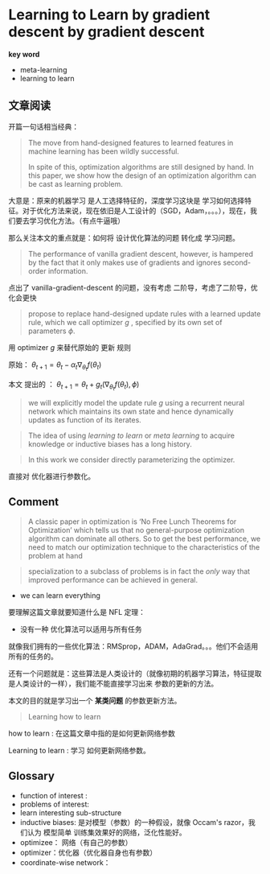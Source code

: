 # Learning to Learn by gradient descent by gradient descent

**key word**

* meta-learning
* learning to learn




## 文章阅读

开篇一句话相当经典：

> The move from hand-designed features to learned features in machine learning has been wildly successful.
>
> In spite of this, optimization algorithms are still designed by hand. In this paper, we show how the design of an optimization algorithm can be cast as learning problem.

大意是：原来的机器学习 是人工选择特征的，深度学习这块是 学习如何选择特征。对于优化方法来说，现在依旧是人工设计的（SGD，Adam，。。。），现在，我们要去学习优化方法。（有点牛逼哦）

那么关注本文的重点就是：如何将 设计优化算法的问题 转化成 学习问题。



> The performance of vanilla gradient descent, however, is hampered by the fact that it only makes use of gradients and ignores second-order information.

点出了 vanilla-gradient-descent 的问题，没有考虑 二阶导，考虑了二阶导，优化会更快



> propose to replace hand-designed update rules with a learned update rule, which we call optimizer $g$ , specified by its own set of parameters $\phi$.

用 optimizer $g$ 来替代原始的 更新 规则

原始： $\theta_{t+1} = \theta_t - \alpha_t \nabla_{\theta_t} f(\theta_t)$

本文 提出的 ： $\theta_{t+1} = \theta_t + g_t\Biggr(\nabla_{\theta_t}f(\theta_t),\phi\Biggr)$



> we will explicitly model the update rule $g$ using a recurrent neural network which maintains its own state and hence dynamically updates as function of its iterates.





> The idea of using *learning to learn* or *meta learning* to acquire knowledge or inductive biases has a long history.



> In this work we consider directly parameterizing the optimizer.

直接对 优化器进行参数化。







## Comment

> A classic paper in optimization is ‘No Free Lunch Theorems for Optimization’ which tells us that no general-purpose optimization algorithm can dominate all others. So to get the best performance, we need to match our optimization technique to the characteristics of the problem at hand





> specialization to a subclass of problems is in fact the *only* way that improved performance can be achieved in general.

* we can learn everything




要理解这篇文章就要知道什么是 NFL 定理：

* 没有一种 优化算法可以适用与所有任务

就像我们拥有的一些优化算法：RMSprop，ADAM，AdaGrad。。。他们不会适用所有的任务的。

还有一个问题就是：这些算法是人类设计的（就像初期的机器学习算法，特征提取是人类设计的一样），我们能不能直接学习出来 参数的更新的方法。

本文的目的就是学习出一个 **某类问题** 的参数更新方法。 



> Learning how to learn

how to learn : 在这篇文章中指的是如何更新网络参数

Learning to learn : 学习  如何更新网络参数。




## Glossary

* function of interest : 
* problems of interest: 
* learn interesting sub-structure
* inductive biases:  是对模型（参数）的一种假设，就像  Occam's razor，我们认为 模型简单 训练集效果好的网络，泛化性能好。
* optimizee： 网络（有自己的参数）
* optimizer：优化器（优化器自身也有参数）
* coordinate-wise network：